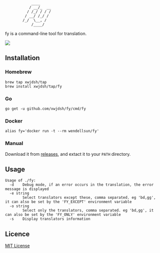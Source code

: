 ```
            ____
           / __/_  __
          / /_/ / / /
         / __/ /_/ /
        /_/  \__, /
            /____/
```
fy is a command-line tool for translation.

![](https://raw.githubusercontent.com/xwjdsh/fy/master/screenshot/fy.gif)

## Installation
### Homebrew
```
brew tap xwjdsh/tap
brew install xwjdsh/tap/fy
```
### Go
```
go get -u github.com/xwjdsh/fy/cmd/fy
```
### Docker
```
alias fy='docker run -t --rm wendellsun/fy'
```
### Manual
Download it from [releases](https://github.com/xwjdsh/fy/releases), and extact it to your `PATH` directory.

## Usage
```
Usage of ./fy:
  -d    Debug mode, if an error occurs in the translation, the error message is displayed
  -e string
        Select translators except these, comma separated. eg 'bd,gg', it can also be set by the 'FY_EXCEPT' environment variable
  -o string
        Select only the translators, comma separated. eg 'bd,gg', it can also be set by the 'FY_ONLY' environment variable
  -s    Display translators information
```
## Licence
[MIT License](https://github.com/xwjdsh/fy/blob/master/LICENSE)
